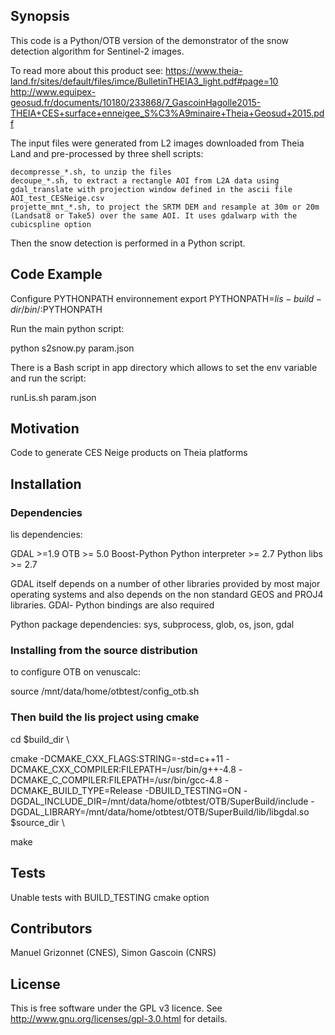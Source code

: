## Synopsis

This code is a Python/OTB version of the demonstrator of the snow detection algorithm for Sentinel-2 images. 

To read more about this product see: 
https://www.theia-land.fr/sites/default/files/imce/BulletinTHEIA3_light.pdf#page=10
http://www.equipex-geosud.fr/documents/10180/233868/7_GascoinHagolle2015-THEIA+CES+surface+enneigee_S%C3%A9minaire+Theia+Geosud+2015.pdf

The input files were generated from L2 images downloaded from Theia Land and pre-processed by three shell scripts:

    decompresse_*.sh, to unzip the files
    decoupe_*.sh, to extract a rectangle AOI from L2A data using gdal_translate with projection window defined in the ascii file AOI_test_CESNeige.csv
    projette_mnt_*.sh, to project the SRTM DEM and resample at 30m or 20m (Landsat8 or Take5) over the same AOI. It uses gdalwarp with the cubicspline option

Then the snow detection is performed in a Python script.

## Code Example

Configure PYTHONPATH environnement
export PYTHONPATH=${lis-build-dir}/bin/:$PYTHONPATH

Run the main python script:

python s2snow.py param.json

There is a Bash script in app directory which allows to set the env variable and run the script:

runLis.sh param.json

## Motivation

Code to generate CES Neige products on Theia platforms

## Installation

### Dependencies

lis dependencies: 

GDAL >=1.9
OTB >= 5.0 
Boost-Python
Python interpreter >= 2.7
Python libs >= 2.7

GDAL itself depends on a number of other libraries provided by most major operating systems and also depends on the non standard GEOS and PROJ4 libraries. GDAl- Python bindings are also required

Python package dependencies: sys, subprocess, glob, os, json, gdal

### Installing from the source distribution

to configure OTB on venuscalc:

source /mnt/data/home/otbtest/config_otb.sh

### Then build the lis project using cmake

cd $build_dir \

cmake -DCMAKE_CXX_FLAGS:STRING=-std=c++11 -DCMAKE_CXX_COMPILER:FILEPATH=/usr/bin/g++-4.8 -DCMAKE_C_COMPILER:FILEPATH=/usr/bin/gcc-4.8 -DCMAKE_BUILD_TYPE=Release -DBUILD_TESTING=ON -DGDAL_INCLUDE_DIR=/mnt/data/home/otbtest/OTB/SuperBuild/include -DGDAL_LIBRARY=/mnt/data/home/otbtest/OTB/SuperBuild/lib/libgdal.so $source_dir \

make

## Tests

Unable tests with BUILD_TESTING cmake option

## Contributors

Manuel Grizonnet (CNES), Simon Gascoin (CNRS)

## License

This is free software under the GPL v3 licence. See
http://www.gnu.org/licenses/gpl-3.0.html for details.

